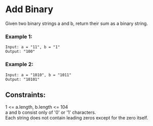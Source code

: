 # Add Binary
Given two binary strings a and b, return their sum as a binary string.

 

### Example 1:
```
Input: a = "11", b = "1"  
Output: "100"  
```
### Example 2:  
```
Input: a = "1010", b = "1011"
Output: "10101"
```
## Constraints:
1 <= a.length, b.length <= 104  
a and b consist only of '0' or '1' characters.   
Each string does not contain leading zeros except for the zero itself.  
 
